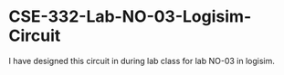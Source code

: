 # CSE-332-Lab-NO-03-Logisim-Circuit
I have designed this circuit in during lab class for lab NO-03 in logisim.
